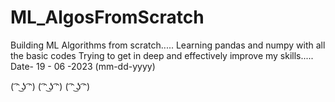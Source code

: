 # ML_AlgosFromScratch
Building ML Algorithms from scratch..... Learning pandas and numpy with all the basic codes Trying to get in deep and effectively improve my skills..... Date- 19 - 06 -2023 (mm-dd-yyyy)

( ͡ᵔ ͜ʖ ͡ᵔ) ( ͡ᵔ ͜ʖ ͡ᵔ) ( ͡ᵔ ͜ʖ ͡ᵔ)
